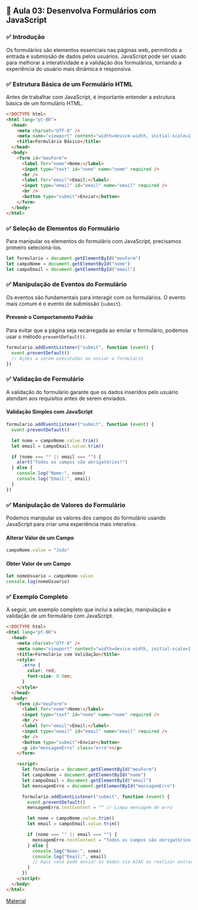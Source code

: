 ## 📝 Aula 03: Desenvolva Formulários com JavaScript

### ✅ Introdução

Os formulários são elementos essenciais nas páginas web, permitindo a entrada e submissão de dados pelos usuários. JavaScript pode ser usado para melhorar a interatividade e a validação dos formulários, tornando a experiência do usuário mais dinâmica e responsiva.

### ✅ Estrutura Básica de um Formulário HTML

Antes de trabalhar com JavaScript, é importante entender a estrutura básica de um formulário HTML.

```html
<!DOCTYPE html>
<html lang="pt-BR">
  <head>
    <meta charset="UTF-8" />
    <meta name="viewport" content="width=device-width, initial-scale=1.0" />
    <title>Formulário Básico</title>
  </head>
  <body>
    <form id="meuForm">
      <label for="nome">Nome:</label>
      <input type="text" id="nome" name="nome" required />
      <br />
      <label for="email">Email:</label>
      <input type="email" id="email" name="email" required />
      <br />
      <button type="submit">Enviar</button>
    </form>
  </body>
</html>
```

### ✅ Seleção de Elementos do Formulário

Para manipular os elementos do formulário com JavaScript, precisamos primeiro selecioná-los.

```javascript
let formulario = document.getElementById("meuForm")
let campoNome = document.getElementById("nome")
let campoEmail = document.getElementById("email")
```

### ✅ Manipulação de Eventos do Formulário

Os eventos são fundamentais para interagir com os formulários. O evento mais comum é o evento de submissão (`submit`).

#### Prevenir o Comportamento Padrão

Para evitar que a página seja recarregada ao enviar o formulário, podemos usar o método `preventDefault()`.

```javascript
formulario.addEventListener("submit", function (event) {
  event.preventDefault()
  // Ações a serem executadas ao enviar o formulário
})
```

### ✅ Validação de Formulário

A validação do formulário garante que os dados inseridos pelo usuário atendam aos requisitos antes de serem enviados.

#### Validação Simples com JavaScript

```javascript
formulario.addEventListener("submit", function (event) {
  event.preventDefault()

  let nome = campoNome.value.trim()
  let email = campoEmail.value.trim()

  if (nome === "" || email === "") {
    alert("Todos os campos são obrigatórios!")
  } else {
    console.log("Nome:", nome)
    console.log("Email:", email)
  }
})
```

### ✅ Manipulação de Valores do Formulário

Podemos manipular os valores dos campos do formulário usando JavaScript para criar uma experiência mais interativa.

#### Alterar Valor de um Campo

```javascript
campoNome.value = "João"
```

#### Obter Valor de um Campo

```javascript
let nomeUsuario = campoNome.value
console.log(nomeUsuario)
```

### ✅ Exemplo Completo

A seguir, um exemplo completo que inclui a seleção, manipulação e validação de um formulário com JavaScript.

```html
<!DOCTYPE html>
<html lang="pt-BR">
  <head>
    <meta charset="UTF-8" />
    <meta name="viewport" content="width=device-width, initial-scale=1.0" />
    <title>Formulário com Validação</title>
    <style>
      .erro {
        color: red;
        font-size: 0.9em;
      }
    </style>
  </head>
  <body>
    <form id="meuForm">
      <label for="nome">Nome:</label>
      <input type="text" id="nome" name="nome" required />
      <br />
      <label for="email">Email:</label>
      <input type="email" id="email" name="email" required />
      <br />
      <button type="submit">Enviar</button>
      <p id="mensagemErro" class="erro"></p>
    </form>

    <script>
      let formulario = document.getElementById("meuForm")
      let campoNome = document.getElementById("nome")
      let campoEmail = document.getElementById("email")
      let mensagemErro = document.getElementById("mensagemErro")

      formulario.addEventListener("submit", function (event) {
        event.preventDefault()
        mensagemErro.textContent = "" // Limpa mensagem de erro

        let nome = campoNome.value.trim()
        let email = campoEmail.value.trim()

        if (nome === "" || email === "") {
          mensagemErro.textContent = "Todos os campos são obrigatórios!"
        } else {
          console.log("Nome:", nome)
          console.log("Email:", email)
          // Aqui você pode enviar os dados via AJAX ou realizar outras ações
        }
      })
    </script>
  </body>
</html>
```

[Material](./Desenvolva%20formulários%20com%20JavaScript.pdf)
